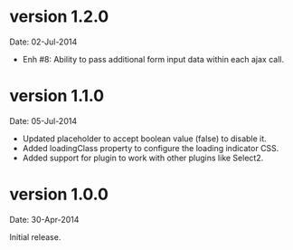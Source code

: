 version 1.2.0
=============
Date: 02-Jul-2014

- Enh #8: Ability to pass additional form input data within each ajax call.

version 1.1.0
=============
Date: 05-Jul-2014

- Updated placeholder to accept boolean value (false) to disable it.
- Added loadingClass property to configure the loading indicator CSS.
- Added support for plugin to work with other plugins like Select2.


version 1.0.0
=============
Date: 30-Apr-2014

Initial release.